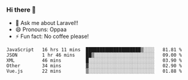 ### Hi there 👋

<!--
**reubenwedson/reubenwedson** is a ✨ _special_ ✨ repository because its `README.md` (this file) appears on your GitHub profile.
Here are some ideas to get you started:
- 📫 How to reach me: 
- 🔭 I’m currently working on awesome talent app
- 🌱 I’m currently learning extreme Vue js technical stuffs
- 👯 I’m looking to collaborate on start ups challenges
- 🤔 I’m looking for help with time
-->
- 💬 Ask me about Laravel!!
- 😄 Pronouns: Oppaa
- ⚡ Fun fact: No coffee please!

<!--START_SECTION:waka-->
```text
JavaScript   16 hrs 11 mins  ████████████████████▒░░░░   81.81 % 
JSON         1 hr 46 mins    ██▒░░░░░░░░░░░░░░░░░░░░░░   09.00 % 
XML          46 mins         █░░░░░░░░░░░░░░░░░░░░░░░░   03.90 % 
Other        34 mins         ▓░░░░░░░░░░░░░░░░░░░░░░░░   02.90 % 
Vue.js       22 mins         ▒░░░░░░░░░░░░░░░░░░░░░░░░   01.88 % 
```
<!--END_SECTION:waka-->
